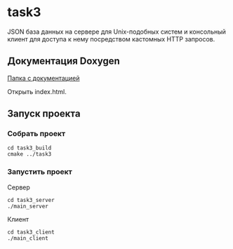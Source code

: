 # task3

JSON база данных на сервере для Unix-подобных систем и консольный клиент для доступа к нему посредством кастомных HTTP запросов.

## Документация Doxygen
[Папка с документацией](https://github.com/jakeltree/task3/tree/master/task3/html)

Открыть index.html.

## Запуск проекта 
### Собрать проект
```
cd task3_build
cmake ../task3
```

### Запустить проект
Сервер 
```
cd task3_server
./main_server
```
Клиент
```
cd task3_client
./main_client
```

